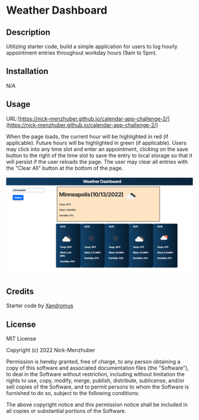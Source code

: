 # Weather Dashboard 

## Description

Utilizing starter code, build a simple application for users to log hourly appointment entries throughout workday hours (9am to 5pm).

## Installation

N/A

## Usage

URL:[https://nick-menzhuber.github.io/calendar-app-challenge-2/](https://nick-menzhuber.github.io/calendar-app-challenge-2/)

When the page loads, the current hour will be highlighted in red (if applicable). Future hours will be highlighted in green (if applicable). Users may click into any time slot and enter an appointment, clicking on the save button to the right of the time slot to save the entry to local storage so that it will persist if the user reloads the page. The user may clear all entries with the "Clear All" button at the bottom of the page.

![Screenshot:](/assets/images/screenshot.png)

## Credits

Starter code by [Xandromus](https://github.com/Xandromus)

## License

MIT License

Copyright (c) 2022 Nick-Menzhuber

Permission is hereby granted, free of charge, to any person obtaining a copy
of this software and associated documentation files (the "Software"), to deal
in the Software without restriction, including without limitation the rights
to use, copy, modify, merge, publish, distribute, sublicense, and/or sell
copies of the Software, and to permit persons to whom the Software is
furnished to do so, subject to the following conditions:

The above copyright notice and this permission notice shall be included in all
copies or substantial portions of the Software.
